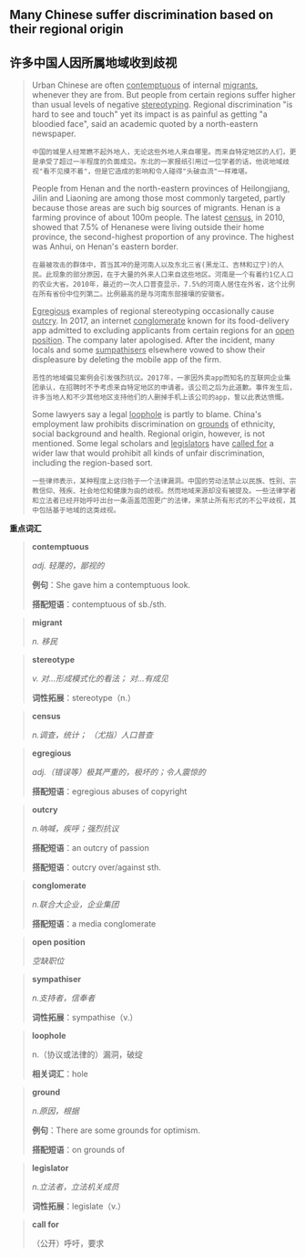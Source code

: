 ## Many  Chinese  suffer discrimination based on their regional origin

## 许多中国人因所属地域收到歧视

> Urban Chinese are often <u>contemptuous</u> of internal <u>migrants</u>, whenever they are from. But people from certain regions suffer higher than usual levels of negative <u>stereotyping</u>. Regional discrimination "is hard to see and touch" yet its impact is as painful as getting "a bloodied face",  said an academic quoted by a north-eastern newspaper.
>
> `中国的城里人经常瞧不起外地人，无论这些外地人来自哪里。而来自特定地区的人们，更是承受了超过一半程度的负面成见。东北的一家报纸引用过一位学者的话，他说地域歧视"看不见摸不着"，但是它造成的影响和令人碰得"头破血流"一样难堪。`
>
> People from Henan and the north-eastern provinces of Heilongjiang, Jilin and Liaoning are among those most commonly targeted, partly because those areas are such big sources of migrants. Henan is a farming province of about 100m people. The latest <u>census</u>, in 2010, showed that 7.5% of Henanese were living outside their home province, the second-highest proportion of any province. The highest was Anhui, on Henan's eastern border.
>
> `在最被攻击的群体中，首当其冲的是河南人以及东北三省(黑龙江、吉林和辽宁)的人民。此现象的部分原因，在于大量的外来人口来自这些地区。河南是一个有着约1亿人口的农业大省。2010年，最近的一次人口普查显示，7.5%的河南人居住在外省，这个比例在所有省份中位列第二。比例最高的是与河南东部接壤的安徽省。`
>
> <u>Egregious</u> examples of regional stereotyping occasionally cause <u>outcry</u>. In 2017, an internet <u>conglomerate</u> known for its food-delivery app admitted to excluding applicants from certain regions for an <u>open position</u>. The company later apologised. After the incident, many locals and some <u>sumpathisers</u> elsewhere vowed to show their displeasure by deleting the mobile app of the firm. 
>
> `恶性的地域偏见案例会引发强烈抗议。2017年，一家因外卖app而知名的互联网企业集团承认，在招聘时不予考虑来自特定地区的申请者。该公司之后为此道歉。事件发生后，许多当地人和不少其他地区支持他们的人删掉手机上该公司的app，誓以此表达愤慨。` 
>
> Some lawyers say a legal <u>loophole</u> is partly to blame. China's employment law prohibits discrimination on <u>grounds</u> of ethnicity, social background and health. Regional origin, however, is not mentioned. Some legal scholars and <u>legislators</u> have <u>called for</u> a wider law that would prohibit all kinds of unfair discrimination, including the region-based sort.
>
> `一些律师表示，某种程度上这归咎于一个法律漏洞。中国的劳动法禁止以民族、性别、宗教信仰、残疾、社会地位和健康为由的歧视。然而地域来源却没有被提及。一些法律学者和立法者已经开始呼吁出台一条涵盖范围更广的法律，来禁止所有形式的不公平歧视，其中包括基于地域的这类歧视。` 

**重点词汇**

> **contemptuous** 
>
> *adj. 轻蔑的，鄙视的*
>
> **例句**：She gave him a contemptuous look.
>
> **搭配短语**：contemptuous of sb./sth.

> **migrant**
>
> *n. 移民*

> **stereotype**
>
> *v. 对…形成模式化的看法； 对...有成见*
>
> **词性拓展**：stereotype（n.）

> **census**
>
> *n.调查，统计； （尤指）人口普查*

> **egregious**
>
> *adj.（错误等）极其严重的，极坏的；令人震惊的*
>
> **搭配短语**：egregious abuses of copyright

> **outcry**
>
> *n.呐喊，疾呼；强烈抗议*
>
> **搭配短语**：an outcry of passion
>
> **搭配短语**：outcry over/against sth.

> **conglomerate**
>
> *n.联合大企业，企业集团*
>
> **搭配短语**：a media conglomerate

> **open position**
>
> *空缺职位*

> **sympathiser**
>
> *n.支持者，信奉者*
>
> **词性拓展**：sympathise（v.）

> **loophole**
>
> n.（协议或法律的）漏洞，破绽
>
> **相关词汇**：hole

> **ground**
>
> *n.原因，根据*
>
> **例句**：There are some grounds for optimism.
>
> **搭配短语**：on grounds of

> **legislator**
>
> *n.立法者，立法机关成员*
>
> **词性拓展**：legislate（v.）

> **call for**
>
> （公开）呼吁，要求